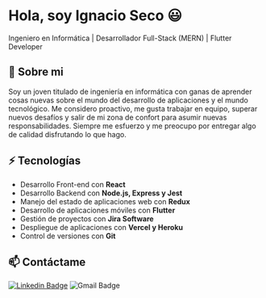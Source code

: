 # Hola, soy Ignacio Seco 😃
Ingeniero en Informática | Desarrollador Full-Stack (MERN) | Flutter Developer

## 🧐 Sobre mi
Soy un joven titulado de ingeniería en informática con ganas de aprender cosas nuevas sobre el mundo del desarrollo de aplicaciones y el mundo tecnológico.
Me considero proactivo, me gusta trabajar en equipo, superar nuevos desafíos y salir de mi zona de confort para asumir nuevas responsabilidades. Siempre me esfuerzo y me preocupo por entregar algo de calidad disfrutando lo que hago.

## ⚡ Tecnologías
- Desarrollo Front-end con **React**
- Desarrollo Backend con **Node.js, Express y Jest**
- Manejo del estado de aplicaciones web con **Redux**  
- Desarrollo de aplicaciones móviles con **Flutter**  
- Gestión de proyectos con **Jira Software**  
- Despliegue de aplicaciones con **Vercel y Heroku**  
- Control de versiones con **Git**

## 📫 Contáctame
[![Linkedin Badge](https://img.shields.io/badge/-Ignacio_Seco-blue?style=flat-square&logo=Linkedin&logoColor=white&link=https://www.linkedin.com/in/ishagupta20//)](https://www.linkedin.com/in/ignacio-seco-aa3a73226/)
![Gmail Badge](https://img.shields.io/badge/-ignacioseco006@gmail.com-c14438?style=flat-square&logo=Gmail&logoColor=white&link=mailto:ignacioseco006@gmail.com)

